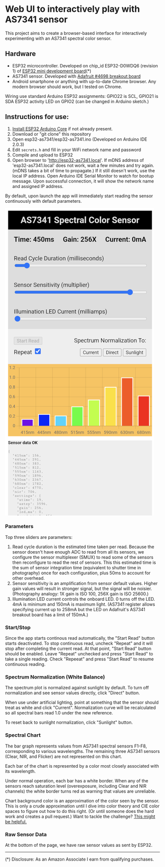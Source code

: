 # Web UI to interactively play with AS7341 sensor
This project aims to create a browser-based interface for
interactively experimenting with an AS7341 spectral color
sensor.

## Hardware
* ESP32 microcontroller. Developed on chip_id ESP32-D0WDQ6 (revision 1)
of [ESP32 mini development board](https://amzn.to/3kx92rp)(*)
* AS7341 sensor. Developed with [Adafruit #4698 breakout board](https://www.adafruit.com/product/4698)
* Android smartphone or anything with up-to-date Chrome browser. Any modern
browser should work, but I tested on Chrome.

Wiring use standard Arduino ESP32 assignments: GPIO22 is SCL, GPIO21 is SDA
ESP32 activity LED on GPIO2 (can be changed in Arduino sketch.)

## Instructions for use:

1. [Install ESP32 Arduino Core](https://docs.espressif.com/projects/arduino-esp32/en/latest/installing.html) if not already present.
2. Download or "git clone" this repository
3. Open esp32-as7341/esp32-as7341.ino (Developed on Arduino IDE 2.0.3)
4. Edit `secrets.h` and fill in your WiFi network name and password
5. Compile and upload to ESP32
6. Open browser to 'http://esp32-as7341.local'. If mDNS address of
'esp32-as7341.local' does not work, wait a few minutes and try again. (mDNS
takes a bit of time to propagate.) If it still doesn't work, use the local IP
address. Open Arduino IDE Serial Monitor to watch for bootup message. Upon
successful connection, it will show the network name and assigned IP address.

By default, upon launch the app will immediately start reading the sensor
continuously with default parameters.

![App screenshot](./screenshot.png)

### Parameters

Top three sliders are parameters:
1. Read cycle duration is the estimated time taken per read. Because the sensor
doesn't have enough ADC to read from all its sensors, we configure the sensor
multiplexer (SMUX) to read some of the sensors then reconfigure to read the
rest of sensors. This this estimated time is the sum of sensor integration time
(equivalent to shutter time in photography) once for each configuration,
plus 50ms to account for other overhead.
2. Sensor sensitivity is an amplification from sensor default values. Higher
gain values will result in stronger signal, but the signal will be noisier.
(Photography analogy: 1X gain is ISO 100, 256X gain is ISO 25600.)
3. Illumination LED current controls the onboard LED. 0 turns off the LED.
4mA is minimum and 150mA is maximum light. (AS7341 register allows specifying
current up to 258mA but the LED on Adafruit's AS7341 breakout board has a
limit of 150mA.)

### Start/Stop

Since the app starts continous read automatically, the "Start Read" button
starts deactivated. To stop continuous read, uncheck "Repeat" and it will
stop after completing the current read. At that point, "Start Read" button
should be enabled. Leave "Repeat" unchecked and press "Start Read" to take
a single reading. Check "Repeeat" and press "Start Read" to resume
continuous reading.

### Spectrum Normalization (White Balance)

The spectrum plot is normalized against sunlight by default. To turn off
normalization and see sensor values directly, click "Direct" button.

When use under artificial lighting, point at something that the sensor
should treat as white and click "Current". Normalization curve will be
recalculated so all spectral bars read 1.0 under the new reference.

To reset back to sunlight normalization, click "Sunlight" button.

### Spectral Chart

The bar graph represents values from AS7341 spectral sensors F1-F8,
corresponding to various wavelengths. The remaining three AS7341 sensors
(Clear, NIR, and Flicker) are not represented on this chart.

Each bar of the chart is represented by a color most closely associated
with its wavelength.

Under normal operation, each bar has a white border. When any of the sensors
reach saturation level (overexposure, including Clear and NIR channels)
the white border turns red as warning that values are unreliable.

Chart background color is an approximation of the color seen by the sensor.
This is only a crude approximation until I dive into color theory and CIE
color spaces to figure out how to do this right. (Or until someone does
the hard work and creates a pull request.) Want to tackle the challenge?
[This might be helpful.](https://scipython.com/blog/converting-a-spectrum-to-a-colour/)

### Raw Sensor Data

At the bottom of the page, we have raw sensor values as sent by ESP32.


---
(*) Disclosure: As an Amazon Associate I earn from qualifying purchases.
